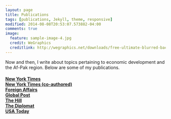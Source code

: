 ```yaml
---
layout: page
title: Publications
tags: [publications, Jekyll, theme, responsive]
modified: 2014-08-08T20:53:07.573882-04:00
comments: true
image:
  feature: sample-image-4.jpg
  credit: WeGraphics
  creditlink: http://wegraphics.net/downloads/free-ultimate-blurred-background-pack/
---
```

Now and then, I write about topics pertaining to economic development and the Af-Pak region. Below are some of my publications.

<h4> <a href='http://nytweekly.com/columns/intelarchives/08-23-13/' target='_blank'>New York Times</a> <br /> <a href='http://nytweekly.com/columns/intelarchives/12-14-12/' target='_blank'>New York Times (co-authored)</a> <br /> <a href='https://www.foreignaffairs.com/authors/matiullah-amin' target='_blank'>Foreign Affairs</a> <br> <a href='http://www.globalpost.com/dispatches/globalpost-blogs/groundtruth/afghans-must-give-back-our-communities-barriers-hinder-them-' target='_blank'>Global Post</a> <br> <a href='http://thehill.com/blogs/congress-blog/foreign-policy/267897-restoring-confidence-key-to-success-in-afghanistan' target='_blank'>The Hill</a> <br> <a href='http://thediplomat.com/2012/03/staying-the-course-in-afghanistan/' target='_blank'>The Diplomat</a> <br> <a href='http://college.usatoday.com/2011/06/13/why-college-students-are-giving-back-more-than-ever/' target='_blank'>USA Today</a></h4>

<!-- ## Minimal Mistakes is all about:

* Responsive templates. Looking good on mobile, tablet, and desktop.
* Gracefully degrading in older browsers. Compatible with Internet Explorer 8+ and all modern browsers.
* Minimal embellishments -- content first.
* Optional large feature images for posts and pages.
* Simple and clear permalink structure.
* [Custom 404 page](http://mmistakes.github.io/minimal-mistakes/404.html) to get you started.
* Support for Disqus Comments -->

<!-- RESUME
<h3><a href="resume.pdf">Resume</a><h3> -->


<!-- <a markdown="0" href="{{ site.url }}/theme-setup" class="btn">Install Minimal Mistakes Theme</a> -->
